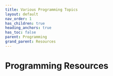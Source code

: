 ```yaml
---
title: Various Programming Topics
layout: default
nav_order: 1
has_children: true
heading_anchors: true
has_toc: false
parent: Programming
grand_parent: Resources
---
```

# Programming Resources